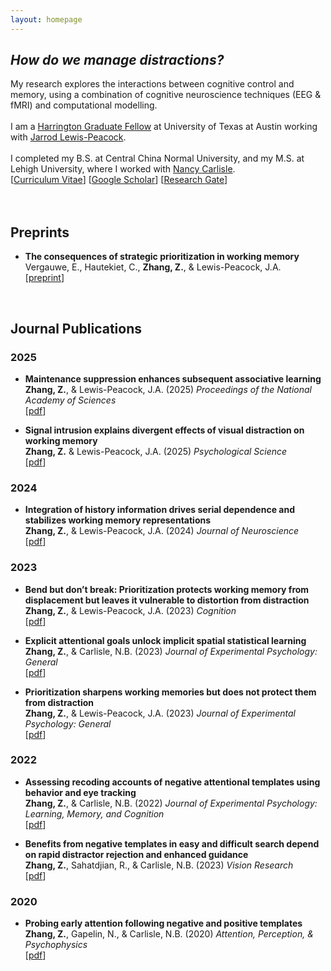 ```yaml
---
layout: homepage
---
```


## *How do we manage distractions?*
My research explores the interactions between cognitive control and memory, using a combination of cognitive neuroscience techniques (EEG & fMRI) and computational modelling.
<br><br>
I am a [Harrington Graduate Fellow](https://harrington.utexas.edu/graduate-fellows-program) at University of Texas at Austin working with [Jarrod Lewis-Peacock](https://www.lewpealab.org/).
<br><br>
I completed my B.S. at Central China Normal University, and my M.S. at Lehigh University, where I worked with [Nancy Carlisle](https://sites.google.com/lehigh.edu/carlislelab/people).
<br>
[[Curriculum Vitae](https://docs.google.com/document/d/1miv7gk3GBZa9ijNaz-MLPuPNCxXFgBmU/edit?usp=sharing&ouid=102075147007111967242&rtpof=true&sd=true)]
[[Google Scholar](https://scholar.google.com/citations?user=IH-ZL5UAAAAJ&hl=en)]
[[Research Gate](https://www.researchgate.net/profile/Ziyao-Zhang-11)]
<br><br><br>


## Preprints

- **The consequences of strategic prioritization in working memory**
  <br>
  Vergauwe, E., Hautekiet, C., **Zhang, Z.**, & Lewis-Peacock, J.A.
  <br>
  [[preprint](https://osf.io/preprints/psyarxiv/zctew_v1)]
 


<br>



## Journal Publications

### 2025

- **Maintenance suppression enhances subsequent associative learning**
  <br>
  **Zhang, Z.**, & Lewis-Peacock, J.A. (2025) _Proceedings of the National Academy of Sciences_
  <br>
  [[pdf](https://www.pnas.org/doi/10.1073/pnas.2512322122)]

- **Signal intrusion explains divergent effects of visual distraction on working memory**
  <br>
  **Zhang, Z.** & Lewis-Peacock, J.A. (2025) _Psychological Science_
  <br>
  [[pdf](https://journals.sagepub.com/doi/10.1177/09567976251331039)] 

### 2024

- **Integration of history information drives serial dependence and stabilizes working memory representations**
  <br>
  **Zhang, Z.**, & Lewis-Peacock, J.A. (2024) _Journal of Neuroscience_
  <br>
  [[pdf](https://www.jneurosci.org/content/44/32/e2399232024)]

### 2023

- **Bend but don’t break: Prioritization protects working memory from displacement but leaves it vulnerable to distortion from distraction**
  <br>
  **Zhang, Z.**, & Lewis-Peacock, J.A. (2023) _Cognition_
  <br>
  [[pdf](https://doi.org/10.1016/j.cognition.2023.105574)]

- **Explicit attentional goals unlock implicit spatial statistical learning**
  <br>
  **Zhang, Z.**, & Carlisle, N.B. (2023) _Journal of Experimental Psychology: General_
  <br>
  [[pdf](https://doi.org/10.1037/xge0001368)]

- **Prioritization sharpens working memories but does not protect them from distraction**
  <br>
  **Zhang, Z.**, & Lewis-Peacock, J.A. (2023) _Journal of Experimental Psychology: General_
  <br>
  [[pdf](https://doi.org/10.1037/xge0001309)]

### 2022

- **Assessing recoding accounts of negative attentional templates using behavior and eye tracking**
  <br>
  **Zhang, Z.**, & Carlisle, N.B. (2022) _Journal of Experimental Psychology: Learning, Memory, and Cognition_
  <br>
  [[pdf](https://doi.org/10.1037/xlm0001183)]

- **Benefits from negative templates in easy and difficult search depend on rapid distractor rejection and enhanced guidance**
  <br>
  **Zhang, Z.**, Sahatdjian, R., & Carlisle, N.B. (2023) _Vision Research_
  <br>
  [[pdf](https://doi.org/10.1016/j.visres.2022.108031)]

### 2020

- **Probing early attention following negative and positive templates**
  <br>
  **Zhang, Z.**, Gapelin, N., & Carlisle, N.B. (2020) _Attention, Perception, & Psychophysics_
  <br>
  [[pdf](https://doi.org/10.3758/s13414-019-01864-8)]


  
